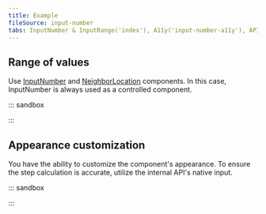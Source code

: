 ```yaml
---
title: Example
fileSource: input-number
tabs: InputNumber & InputRange('index'), A11y('input-number-a11y'), API('input-number-api'), Example('input-number-code'), Changelog('input-number-changelog')
---
```


## Range of values

Use [InputNumber](/components/input-number) and [NeighborLocation](/utils/neighbor-location) components. In this case, InputNumber is always used as a controlled component.

::: sandbox

<script lang="tsx">
import React from 'react';
import InputNumber from '@semcore/ui/input-number';
import NeighborLocation from '@semcore/ui/neighbor-location';
import { Flex } from '@semcore/ui/flex-box';
import { Text } from '@semcore/ui/typography';

const min = 1;
const max = 8;
const Demo = () => {
  const [from, setFrom] = React.useState(undefined);
  const [to, setTo] = React.useState(undefined);
  const handleBlur = React.useCallback(() => {
    if (from > to) {
      setFrom(to);
      setTo(from);
    }
  }, [from, to]);

  return (
    <>
      <Text tag='p' size={200}>
        <Text tag='label' htmlFor='basic-example-from'>
          From
        </Text>
        /
        <Text tag='label' htmlFor='basic-example-to'>
          To
        </Text>
      </Text>
      <Flex w='20%' mt={2}>
        <NeighborLocation>
          <InputNumber>
            <InputNumber.Value
              min={min}
              max={max}
              value={from}
              onChange={setFrom}
              onBlur={handleBlur}
              placeholder={min.toString()}
              id='basic-example-from'
            />
            <InputNumber.Controls />
          </InputNumber>
          <InputNumber>
            <InputNumber.Value
              min={min}
              max={max}
              value={to}
              onChange={setTo}
              onBlur={handleBlur}
              placeholder={max.toString()}
              id='basic-example-to'
            />
            <InputNumber.Controls />
          </InputNumber>
        </NeighborLocation>
      </Flex>
    </>
  );
};
</script>

:::

## Appearance customization

You have the ability to customize the component's appearance. To ensure the step calculation is accurate, utilize the internal API's native input.

::: sandbox

<script lang="tsx">
import React, { useRef, useState } from 'react';
import NeighborLocation from '@semcore/ui/neighbor-location';
import InputNumber from '@semcore/ui/input-number';
import Button from '@semcore/ui/button';
import { Flex } from '@semcore/ui/flex-box';
import { Text } from '@semcore/ui/typography';

const Demo = () => {
  const [value, setValue] = useState('');
  const inputRef = useRef(null);

  const decrement = React.useCallback(() => {
    inputRef.current.stepDown();
    setValue(inputRef.current.value);
  }, []);
  const increment = React.useCallback(() => {
    inputRef.current.stepUp();
    setValue(inputRef.current.value);
  }, []);

  return (
    <>
      <Text tag='label' htmlFor='alternative-example' size={200}>
        Members count
      </Text>
      <Flex w={100} mt={2}>
        <NeighborLocation>
          <Button onClick={decrement} aria-label='Decrease members count by 10'>
            -
          </Button>
          <InputNumber>
            <InputNumber.Value
              placeholder='0'
              ref={inputRef}
              step={10}
              value={value}
              onChange={setValue}
              id='alternative-example'
            />
          </InputNumber>
          <Button onClick={increment} aria-label='Increase members count by 10'>
            +
          </Button>
        </NeighborLocation>
      </Flex>
    </>
  );
};
</script>

:::
